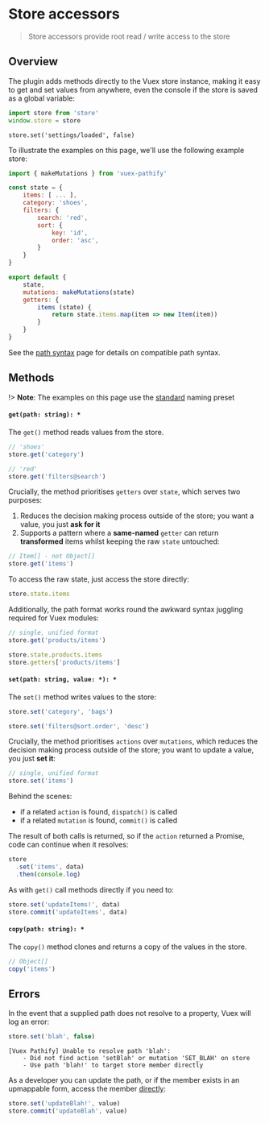 # Store accessors

> Store accessors provide root read / write access to the store

## Overview

The plugin adds methods directly to the Vuex store instance, making it easy to get and set values from anywhere, even the console if the store is saved as a global variable:

```js
import store from 'store'
window.store = store
```
```console
store.set('settings/loaded', false)
```

To illustrate the examples on this page, we'll use the following example store:

```js
import { makeMutations } from 'vuex-pathify'

const state = {
    items: [ ... ],
    category: 'shoes',
    filters: {
        search: 'red',
        sort: {
            key: 'id',
            order: 'asc',
        }
    }
}

export default {
    state,
    mutations: makeMutations(state)
    getters: {
        items (state) {
            return state.items.map(item => new Item(item))
        }
    }
}
```

See the [path syntax](/api/paths.md) page for details on compatible path syntax.

## Methods

!> **Note**: The examples on this page use the [standard](/guide/resolvers.md) naming preset

#### `get(path: string): *`

The `get()` method reads values from the store. 

```js
// 'shoes'
store.get('category')
```
```js
// 'red'
store.get('filters@search')
```

Crucially, the method prioritises `getters` over `state`, which serves two purposes:

1. Reduces the decision making process outside of the store; you want a value, you just **ask for it**
2. Supports a pattern where a **same-named** `getter` can return **transformed** items whilst keeping the raw `state` untouched:

```js
// Item[] - not Object[]
store.get('items')
```
To access the raw state, just access the store directly:

```js
store.state.items
```

Additionally, the path format works round the awkward syntax juggling required for Vuex modules:

```js
// single, unified format
store.get('products/items')
```
```js
store.state.products.items
store.getters['products/items']
```


#### `set(path: string, value: *): *`

The `set()` method writes values to the store:

```js
store.set('category', 'bags')
```
```js
store.set('filters@sort.order', 'desc')
```

Crucially, the method prioritises `actions` over `mutations`, which reduces the decision making process outside of the store; you want to update a value, you just **set it**:

```js
// single, unified format
store.set('items')
```

Behind the scenes:

- if a related `action` is found, `dispatch()` is called
- if a related `mutation` is found, `commit()` is called

The result of both calls is returned, so if the `action` returned a Promise, code can continue when it resolves:

```js
store
  .set('items', data)
  .then(console.log)
```

As with `get()` call methods directly if you need to:

```js
store.set('updateItems!', data)
store.commit('updateItems', data)
```




#### `copy(path: string): *`

The `copy()` method clones and returns a copy of the values in the store.

```js
// Object[]
copy('items')
```




## Errors

In the event that a supplied path does not resolve to a property, Vuex will log an error:

```js
store.set('blah', false)
```
```text
[Vuex Pathify] Unable to resolve path 'blah':
    - Did not find action 'setBlah' or mutation 'SET_BLAH' on store
    - Use path 'blah!' to target store member directly
```

As a developer you can update the path, or if the member exists in an upmappable form, access the member [directly](/api/paths.md#direct-member-access):


```js
store.set('updateBlah!', value)
store.commit('updateBlah', value)
```




